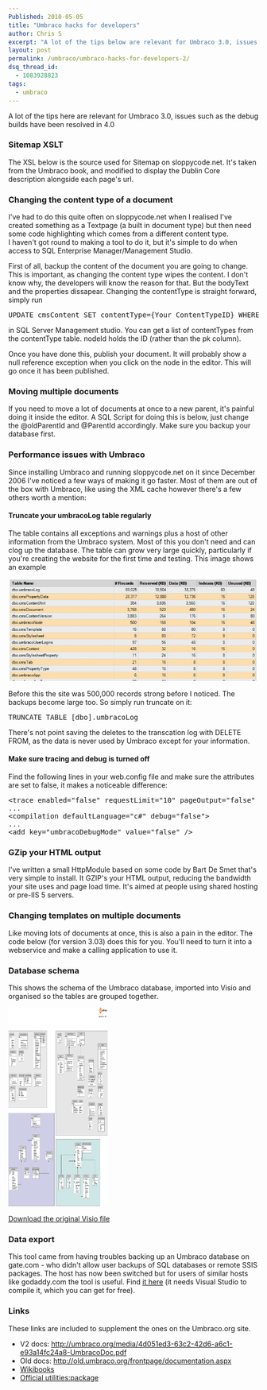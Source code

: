 ```yaml
---
Published: 2010-05-05
title: "Umbraco hacks for developers"
author: Chris S
excerpt: "A lot of the tips below are relevant for Umbraco 3.0, issues such as the debug builds have been resolved in 4.0"
layout: post
permalink: /umbraco/umbraco-hacks-for-developers-2/
dsq_thread_id:
  - 1083928823
tags:
  - umbraco
---
```

A lot of the tips here are relevant for Umbraco 3.0, issues such as the debug builds have been resolved in 4.0

<!--more-->

### Sitemap XSLT

The XSL below is the source used for Sitemap on sloppycode.net. It's taken from the Umbraco book, and modified to display the Dublin Core description alongside each page's url.

<script src="https://gist.github.com/yetanotherchris/4956647.js"></script>

### Changing the content type of a document

I've had to do this quite often on sloppycode.net when I realised I've created something as a Textpage (a built in document type) but then need some code highlighting which comes from a different content type.  
I haven't got round to making a tool to do it, but it's simple to do when access to SQL Enterprise Manager/Management Studio.

First of all, backup the content of the document you are going to change. This is important, as changing the content type wipes the content. I don't know why, the developers will know the reason for that. But the bodyText and the properties dissapear. Changing the contentType is straight forward, simply run

<pre>UPDATE cmsContent SET contentType={Your ContentTypeID} WHERE nodeId={Your document ID}</pre>

in SQL Server Management studio. You can get a list of contentTypes from the contentType table. nodeId holds the ID (rather than the pk column).

Once you have done this, publish your document. It will probably show a null reference exception when you click on the node in the editor. This will go once it has been published.

### Moving multiple documents

If you need to move a lot of documents at once to a new parent, it's painful doing it inside the editor. A SQL Script for doing this is below, just change the @oldParentId and @ParentId accordingly. Make sure you backup your database first.

<script src="https://gist.github.com/yetanotherchris/4956634.js"></script>

### Performance issues with Umbraco

Since installing Umbraco and running sloppycode.net on it since December 2006 I've noticed a few ways of making it go faster. Most of them are out of the box with Umbraco, like using the XML cache however there's a few others worth a mention:

#### Truncate your umbracoLog table regularly

The table contains all exceptions and warnings plus a host of other information from the Umbraco system. Most of this you don't need and can clog up the database. The table can grow very large quickly, particularly if you're creating the website for the first time and testing. This image shows an example

![umbraco tables][1]

Before this the site was 500,000 records strong before I noticed. The backups become large too. So simply run truncate on it:

<pre>TRUNCATE TABLE [dbo].umbracoLog</pre>

There's not point saving the deletes to the transcation log with DELETE FROM, as the data is never used by Umbraco except for your information.

#### Make sure tracing and debug is turned off

Find the following lines in your web.config file and make sure the attributes are set to false, it makes a noticeable difference:

<pre>&lt;trace enabled="false" requestLimit="10" pageOutput="false" traceMode="SortByTime" localOnly="true" /&gt;
...
&lt;compilation defaultLanguage="c#" debug="false"&gt;
...
&lt;add key="umbracoDebugMode" value="false" /&gt;
</pre>

### GZip your HTML output

I've written a small HttpModule based on some code by Bart De Smet that's very simple to install. It GZIP's your HTML output, reducing the bandwidth your site uses and page load time. It's aimed at people using shared hosting or pre-IIS 5 servers.

### Changing templates on multiple documents

Like moving lots of documents at once, this is also a pain in the editor. The code below (for version 3.03) does this for you. You'll need to turn it into a webservice and make a calling application to use it.

<script src="https://gist.github.com/yetanotherchris/4956622.js"></script>

### Database schema

This shows the schema of the Umbraco database, imported into Visio and organised so the tables are grouped together.

[<img src='/wp-content/uploads/2010/05/umbraco-schema.gif' alt='umbraco schema' style="width:200px;height:400px;" />][2]

[Download the original Visio file][3]

### Data export

This tool came from having troubles backing up an Umbraco database on gate.com - who didn't allow user backups of SQL databases or remote SSIS packages. The host has now been switched but for users of similar hosts like godaddy.com the tool is useful. Find [it here][4] (it needs Visual Studio to compile it, which you can get for free).

### Links

These links are included to supplement the ones on the Umbraco.org site.

  * V2 docs: http://umbraco.org/media/4d051ed3-63c2-42d6-a6c1-e93a14fc24a8-UmbracoDoc.pdf
  * Old docs: http://old.umbraco.org/frontpage/documentation.aspx
  * [Wikibooks][5]
  * [Official utilities:package][6]

 [1]: /wp-content/uploads/2010/05/umbracotables.gif
 [2]: /storage/downloads/umbraco-schema.gif
 [3]: /storage/downloads/umbraco-schema-visio.zip
 [4]: https://bitbucket.org/yetanotherchris/projects/src/cb7e4045a1c24c8fd667075283c9e08c0c72618b/Umbraco.DataExport/?at=default
 [5]: http://en.wikibooks.org/wiki/Umbraco
 [6]: http://our.umbraco.org/projects/website-utilities